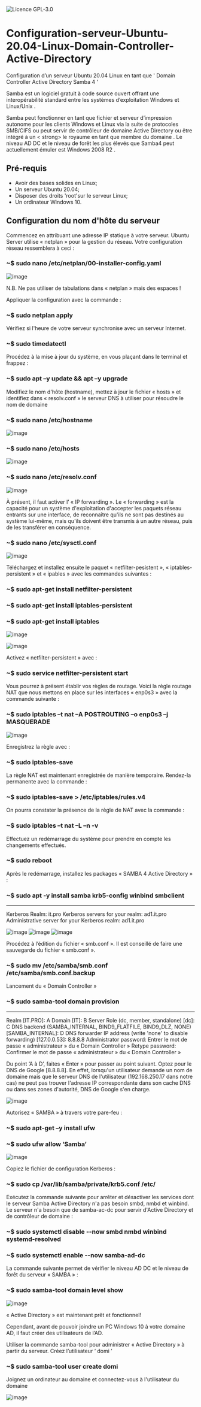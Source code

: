 ![Licence GPL-3.0](https://img.shields.io/badge/Licence-GPL_3.0-red)


# Configuration-serveur-Ubuntu-20.04-Linux-Domain-Controller-Active-Directory
Configuration d’un serveur Ubuntu 20.04 Linux  en tant que  ' Domain Controller Active Directory Samba 4 '


 Samba est un logiciel gratuit à code source ouvert offrant une interopérabilité standard entre les systèmes d’exploitation Windows et Linux/Unix .

Samba peut fonctionner en tant que fichier et serveur d’impression autonome pour les clients Windows et Linux via la suite de protocoles SMB/CIFS
ou peut servir de contrôleur de domaine Active Directory ou être intégré à un < strong> le royaume en tant que membre du domaine .
Le niveau AD DC et le niveau de forêt les plus élevés que Samba4 peut actuellement émuler est Windows 2008 R2 .



## Pré-requis

  * Avoir des bases solides en Linux;
  * Un serveur Ubuntu 20.04;
  * Disposer des droits 'root'sur le serveur Linux;
  * Un ordinateur Windows 10.


## Configuration du nom d'hôte du serveur

Commencez en attribuant une adresse IP statique à votre serveur.
Ubuntu Server utilise « netplan » pour la gestion du réseau.
Votre configuration réseau ressemblera à ceci :

### ~$ sudo nano /etc/netplan/00-installer-config.yaml
![image](https://user-images.githubusercontent.com/46109209/179642042-4b1fab84-3ecc-4f4a-b3ca-0896cd9f6dfe.png)

N.B. Ne pas utiliser de tabulations dans « netplan » mais des espaces !


Appliquer la configuration avec la commande :
### ~$ sudo netplan apply


Vérifiez si l'heure de votre serveur synchronise avec un serveur Internet.
### ~$ sudo timedatectl


Procédez à la mise à jour du système, en vous plaçant dans le terminal et frappez : 
### ~$ sudo apt –y update && apt –y upgrade


Modifiez le nom d'hôte (hostname), mettez à jour le fichier « hosts » et identifiez dans « resolv.conf » le serveur DNS à utiliser pour résoudre le nom de domaine
### ~$ sudo nano /etc/hostname
![image](https://user-images.githubusercontent.com/46109209/179642569-1e63f582-9758-4383-a605-75e538c4ff4a.png)

### ~$ sudo nano /etc/hosts
![image](https://user-images.githubusercontent.com/46109209/179642970-48900663-aa5e-441c-8d78-a2a75feb7986.png)

 
### ~$ sudo nano /etc/resolv.conf
![image](https://user-images.githubusercontent.com/46109209/179642997-5615dd45-c704-4ae2-b6d1-192eb9fc494b.png)


À présent, il faut activer l’ « IP forwarding ». Le « forwarding » est la capacité pour un système d'exploitation d'accepter les paquets réseau entrants sur une interface, de reconnaître qu'ils ne sont pas destinés au système lui-même, mais qu'ils doivent être transmis à un autre réseau, puis de les transférer en conséquence. 
### ~$ sudo nano /etc/sysctl.conf
![image](https://user-images.githubusercontent.com/46109209/179643061-02ab35c0-8519-41c3-945d-f97eb7390367.png)
 

Téléchargez et installez ensuite le paquet « netfilter-pesistent », « iptables-persistent » et « ipables » avec les commandes suivantes :
### ~$ sudo apt-get install netfilter-persistent
### ~$ sudo apt-get install iptables-persistent
### ~$ sudo apt-get install iptables

![image](https://user-images.githubusercontent.com/46109209/179643292-6f26abb2-ed40-4c93-9c43-6d77237692aa.png)

![image](https://user-images.githubusercontent.com/46109209/179643339-edfc2859-f461-4bfc-bbb9-542eecb08bbb.png)


Activez « netfilter-persistent » avec :
### ~$ sudo service netfilter-persistent start


Vous pourrez à présent établir vos règles de routage. Voici la règle routage NAT que nous mettons en place sur les interfaces « enp0s3 » avec la commande suivante :
### ~$ sudo iptables –t nat –A POSTROUTING –o enp0s3 –j MASQUERADE

![image](https://user-images.githubusercontent.com/46109209/179643583-77709aba-da6e-4020-8ed6-fbd749e78e7c.png)


Enregistrez la règle avec :
### ~$ sudo iptables-save


La règle NAT est maintenant enregistrée de manière temporaire. Rendez-la permanente avec la commande : 
### ~$ sudo iptables-save > /etc/iptables/rules.v4


On pourra constater la présence de la règle de NAT avec la commande :
### ~$ sudo iptables –t nat –L –n -v
 

Effectuez un redémarrage du système pour prendre en compte les changements effectués.
### ~$ sudo reboot


Après le redémarrage, installez les packages « SAMBA 4 Active Directory » :
### ~$ sudo apt -y install samba krb5-config winbind smbclient
---
Kerberos Realm: it.pro
Kerberos servers for your realm: ad1.it.pro
Administrative server for your Kerberos realm: ad1.it.pro

![image](https://user-images.githubusercontent.com/46109209/179643938-5b4ea2ae-a351-4d25-ad50-743f97fd1733.png)
![image](https://user-images.githubusercontent.com/46109209/179643989-cfc4667f-27bf-438a-85ce-6655f89b9f87.png)
![image](https://user-images.githubusercontent.com/46109209/179644018-de38fd60-8901-4f01-8e66-866804f168ae.png)


Procédez à l’édition du fichier « smb.conf ». Il est conseillé de faire une sauvegarde du fichier « smb.conf ».
### ~$ sudo mv /etc/samba/smb.conf /etc/samba/smb.conf.backup


Lancement du « Domain Controller »
### ~$ sudo samba-tool domain provision
---
Realm [IT.PRO]:		A
Domain [IT]:		B
Server Role (dc, member, standalone) [dc]:		C
DNS backend (SAMBA_INTERNAL, BIND9_FLATFILE, BIND9_DLZ, NONE) [SAMBA_INTERNAL]:	D
DNS forwarder IP address (write 'none' to disable forwarding)  [127.0.0.53]:	8.8.8.8
Administrator password: Entrer le mot de passe « administrateur » du « Domain Controller »
Retype password: Confirmer le mot de passe « administrateur » du « Domain Controller »
 
Du point ‘A à D’, faites « Enter » pour passer au point suivant.
Optez pour le DNS de Google [8.8.8.8]. En effet, lorsqu'un utilisateur demande un nom de domaine mais que le serveur DNS de l'utilisateur (192.168.250.17 dans notre cas) ne peut pas trouver l'adresse IP correspondante dans son cache DNS ou dans ses zones d'autorité, DNS de Google s'en charge.

![image](https://user-images.githubusercontent.com/46109209/179644719-2894ace2-4339-44a0-8073-2f5eacd045f7.png)


Autorisez « SAMBA » à travers votre pare-feu :
### ~$ sudo apt-get –y install ufw
### ~$ sudo ufw allow ‘Samba’
 
![image](https://user-images.githubusercontent.com/46109209/179644775-e4d4e43c-c1cc-4677-b9b2-cf067729c5f1.png)


Copiez le fichier de configuration Kerberos :
### ~$ sudo cp /var/lib/samba/private/krb5.conf /etc/


Exécutez la commande suivante pour arrêter et désactiver les services dont le serveur Samba Active Directory n'a pas besoin smbd, nmbd et winbind. Le serveur n'a besoin que de samba-ac-dc pour servir d'Active Directory et de contrôleur de domaine :
### ~$ sudo systemctl disable --now smbd nmbd winbind systemd-resolved
### ~$ sudo systemctl enable --now samba-ad-dc


La commande suivante permet de vérifier le niveau AD DC et le niveau de forêt du serveur « SAMBA » :
### ~$ sudo samba-tool domain level show

![image](https://user-images.githubusercontent.com/46109209/179645341-85df2d1b-3bdd-4e46-8f52-f426011c6329.png)

« Active Directory » est maintenant prêt et fonctionnel! 


Cependant, avant de pouvoir joindre un PC Windows 10 à votre domaine AD, il faut créer des utilisateurs de l’AD.

Utiliser la commande samba-tool pour administrer « Active Directory » à partir du serveur. Créez l’utilisateur ‘ domi ’
### ~$ sudo samba-tool user create domi


Joignez un ordinateur au domaine et connectez-vous à l'utilisateur du domaine

![image](https://user-images.githubusercontent.com/46109209/179645537-c5790667-a72b-424d-abea-e6db51772f0e.png)
